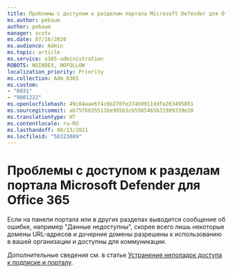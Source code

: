 ```yaml
---
title: Проблемы с доступом к разделам портала Microsoft Defender для Office 365
ms.author: pebaum
author: pebaum
manager: scotv
ms.date: 07/16/2020
ms.audience: Admin
ms.topic: article
ms.service: o365-administration
ROBOTS: NOINDEX, NOFOLLOW
localization_priority: Priority
ms.collection: Adm_O365
ms.custom:
- "6031"
- "9001222"
ms.openlocfilehash: 49c04aae6f4c6b270fe274b9911ddfa263495891
ms.sourcegitcommit: ab75f66355116e995b3cb5505465b31989339e28
ms.translationtype: HT
ms.contentlocale: ru-RU
ms.lasthandoff: 08/13/2021
ms.locfileid: "58323089"
---
```

# <a name="issues-accessing-sections-of-microsoft-defender-for-office-365-portal"></a>Проблемы с доступом к разделам портала Microsoft Defender для Office 365

Если на панели портала или в других разделах выводится сообщение об ошибке, например "Данные недоступны", скорее всего лишь некоторые домены URL-адресов и дочерние домены разрешены к использованию в вашей организации и доступны для коммуникации. 

Дополнительные сведения см. в статье [Устранение неполадок доступа к подписке и порталу](https://docs.microsoft.com/windows/security/threat-protection/microsoft-defender-atp/troubleshoot-onboarding-error-messages#data-currently-isnt-available-on-some-sections-of-the-portal).